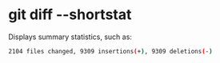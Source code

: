 #  git diff --shortstat

Displays summary statistics, such as:  

```sh
2104 files changed, 9309 insertions(+), 9309 deletions(-)
```
